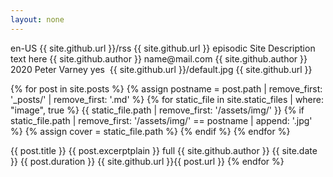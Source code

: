 ```yaml
---
layout: none
---
```

<?xml version="1.0" encoding="UTF-8" ?>
<rss version="2.0">
<channel>
  <language>en-US</language>
  <atom:link rel="self" type="application/rss+xml" href="{{ site.github.url }}/rss"/>
  <itunes:new-feed-url>{{ site.github.url }}/rss</itunes:new-feed-url>
  <title>{{ site.title }}</title>
  <link>
    {{ site.github.url }}
  </link>
  <description>
      <![CDATA[Site Description text here]]>
  </description>
  <itunes:type>episodic</itunes:type>
  <itunes:summary>Site Description text here</itunes:summary>
  <itunes:owner>
    <itunes:name>{{ site.github.author }}</itunes:name>
    <itunes:email>name@mail.com</itunes:email>
  </itunes:owner>
  <itunes:author>{{ site.github.author }}</itunes:author>
  <copyright>2020 Peter Varney</copyright>
  <itunes:explicit>yes</itunes:explicit>
  <itunes:category text="Comedy">
    <itunes:category text="Improv"/>
  </itunes:category>
  <itunes:category text="Fiction">
    <itunes:category text="Comedy Fiction"/>
  </itunes:category>
  <itunes:image href="{{ site.github.url }}/default.jpg"/>
  <image>
    <url>{{ site.github.url }}/default.jpg</url>
    <title>{{ site.title }}</title>
    <link>{{ site.github.url }}</link>
  </image>

{% for post in site.posts %}
  {% assign postname = post.path | remove_first: '_posts/' | remove_first: '.md' %}
  {% for static_file in site.static_files | where: "image", true %}
  {{ static_file.path | remove_first: '/assets/img/' }}
    {% if static_file.path | remove_first: '/assets/img/' == postname | append: '.jpg' %}
        {% assign cover = static_file.path %}
    {% endif %}
  {% endfor %}

  <item>
    <title>{{ post.title }}</title>
    <itunes:title>{{ post.title }}</itunes:title>
    <description><![CDATA[{{ post.excerpt }}]]></description>
    <itunes:summary>{{ post.excerptplain }}</itunes:summary>
    <itunes:episodeType>full</itunes:episodeType>
    <itunes:author>{{ site.github.author }}</itunes:author>
    <itunes:image href="{{ site.github.url }}{{ cover | default: 'default' }}.jpg"/>
    <media:content url="{{ site.github.url }}{{ post.id }}.mp3" type="audio/mpeg">
      <media:player url="{{ site.github.url }}{{ post.id }}/embed"/>
    </media:content>
    <media:content url="{{ site.github.url }}{{ cover | default: 'default' }}.jpg" type="image/jpeg"/>
    <pubDate>{{ site.date }}</pubDate>
    <itunes:duration>{{ post.duration }}</itunes:duration>
    <enclosure url="{{ site.github.url }}{{ post.id }}.mp3" length="{{ post.length }}" type="audio/mpeg"/>
    <link>{{ site.github.url }}{{ post.url }}</link>
  </item>
{% endfor %}

</channel>
</rss>
